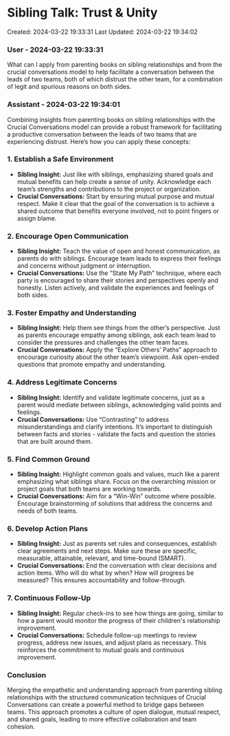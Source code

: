 # Sibling Talk: Trust & Unity

Created: 2024-03-22 19:33:31
Last Updated: 2024-03-22 19:34:02

### User - 2024-03-22 19:33:31

What can I apply from parenting books on sibling relationships and from the crucial conversations model to help facilitate a conversation between the leads of two teams, both of which distrust the other team, for a combination of legit and spurious reasons on both sides.

### Assistant - 2024-03-22 19:34:01

Combining insights from parenting books on sibling relationships with the Crucial Conversations model can provide a robust framework for facilitating a productive conversation between the leads of two teams that are experiencing distrust. Here’s how you can apply these concepts:

### 1. **Establish a Safe Environment**
- **Sibling Insight:** Just like with siblings, emphasizing shared goals and mutual benefits can help create a sense of unity. Acknowledge each team’s strengths and contributions to the project or organization.
- **Crucial Conversations:** Start by ensuring mutual purpose and mutual respect. Make it clear that the goal of the conversation is to achieve a shared outcome that benefits everyone involved, not to point fingers or assign blame.

### 2. **Encourage Open Communication**
- **Sibling Insight:** Teach the value of open and honest communication, as parents do with siblings. Encourage team leads to express their feelings and concerns without judgment or interruption.
- **Crucial Conversations:** Use the “State My Path” technique, where each party is encouraged to share their stories and perspectives openly and honestly. Listen actively, and validate the experiences and feelings of both sides.

### 3. **Foster Empathy and Understanding**
- **Sibling Insight:** Help them see things from the other’s perspective. Just as parents encourage empathy among siblings, ask each team lead to consider the pressures and challenges the other team faces.
- **Crucial Conversations:** Apply the “Explore Others’ Paths” approach to encourage curiosity about the other team’s viewpoint. Ask open-ended questions that promote empathy and understanding.

### 4. **Address Legitimate Concerns**
- **Sibling Insight:** Identify and validate legitimate concerns, just as a parent would mediate between siblings, acknowledging valid points and feelings.
- **Crucial Conversations:** Use “Contrasting” to address misunderstandings and clarify intentions. It’s important to distinguish between facts and stories - validate the facts and question the stories that are built around them.

### 5. **Find Common Ground**
- **Sibling Insight:** Highlight common goals and values, much like a parent emphasizing what siblings share. Focus on the overarching mission or project goals that both teams are working towards.
- **Crucial Conversations:** Aim for a “Win-Win” outcome where possible. Encourage brainstorming of solutions that address the concerns and needs of both teams.

### 6. **Develop Action Plans**
- **Sibling Insight:** Just as parents set rules and consequences, establish clear agreements and next steps. Make sure these are specific, measurable, attainable, relevant, and time-bound (SMART).
- **Crucial Conversations:** End the conversation with clear decisions and action items. Who will do what by when? How will progress be measured? This ensures accountability and follow-through.

### 7. **Continuous Follow-Up**
- **Sibling Insight:** Regular check-ins to see how things are going, similar to how a parent would monitor the progress of their children's relationship improvement.
- **Crucial Conversations:** Schedule follow-up meetings to review progress, address new issues, and adjust plans as necessary. This reinforces the commitment to mutual goals and continuous improvement.

### Conclusion
Merging the empathetic and understanding approach from parenting sibling relationships with the structured communication techniques of Crucial Conversations can create a powerful method to bridge gaps between teams. This approach promotes a culture of open dialogue, mutual respect, and shared goals, leading to more effective collaboration and team cohesion.

